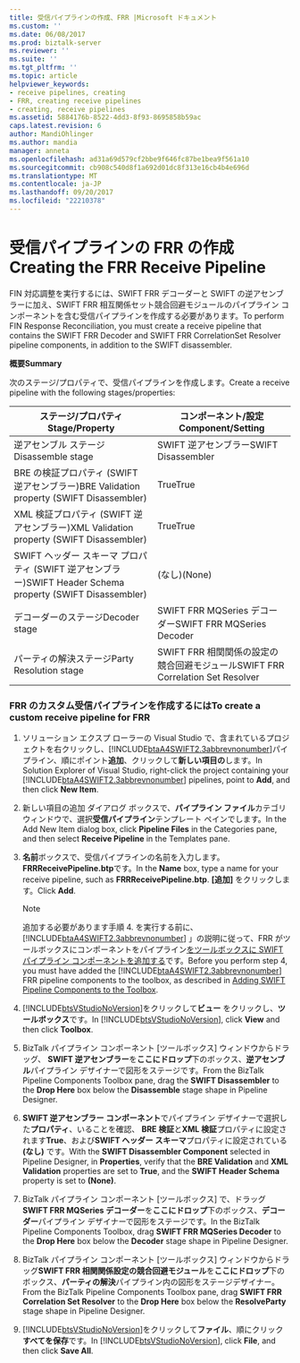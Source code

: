 ```yaml
---
title: 受信パイプラインの作成、FRR |Microsoft ドキュメント
ms.custom: ''
ms.date: 06/08/2017
ms.prod: biztalk-server
ms.reviewer: ''
ms.suite: ''
ms.tgt_pltfrm: ''
ms.topic: article
helpviewer_keywords:
- receive pipelines, creating
- FRR, creating receive pipelines
- creating, receive pipelines
ms.assetid: 5884176b-8522-4dd3-8f93-8695858b59ac
caps.latest.revision: 6
author: MandiOhlinger
ms.author: mandia
manager: anneta
ms.openlocfilehash: ad31a69d579cf2bbe9f646fc87be1bea9f561a10
ms.sourcegitcommit: cb908c540d8f1a692d01dc8f313e16cb4b4e696d
ms.translationtype: MT
ms.contentlocale: ja-JP
ms.lasthandoff: 09/20/2017
ms.locfileid: "22210378"
---
```

# <a name="creating-the-frr-receive-pipeline"></a><span data-ttu-id="16e6c-102">受信パイプラインの FRR の作成</span><span class="sxs-lookup"><span data-stu-id="16e6c-102">Creating the FRR Receive Pipeline</span></span>
<span data-ttu-id="16e6c-103">FIN 対応調整を実行するには、SWIFT FRR デコーダーと SWIFT の逆アセンブラーに加え、SWIFT FRR 相互関係セット競合回避モジュールのパイプライン コンポーネントを含む受信パイプラインを作成する必要があります。</span><span class="sxs-lookup"><span data-stu-id="16e6c-103">To perform FIN Response Reconciliation, you must create a receive pipeline that contains the SWIFT FRR Decoder and SWIFT FRR CorrelationSet Resolver pipeline components, in addition to the SWIFT disassembler.</span></span>  
  
 <span data-ttu-id="16e6c-104">**概要**</span><span class="sxs-lookup"><span data-stu-id="16e6c-104">**Summary**</span></span>  
  
 <span data-ttu-id="16e6c-105">次のステージ/プロパティで、受信パイプラインを作成します。</span><span class="sxs-lookup"><span data-stu-id="16e6c-105">Create a receive pipeline with the following stages/properties:</span></span>  
  
|<span data-ttu-id="16e6c-106">ステージ/プロパティ</span><span class="sxs-lookup"><span data-stu-id="16e6c-106">Stage/Property</span></span>|<span data-ttu-id="16e6c-107">コンポーネント/設定</span><span class="sxs-lookup"><span data-stu-id="16e6c-107">Component/Setting</span></span>|  
|---------------------|------------------------|  
|<span data-ttu-id="16e6c-108">逆アセンブル ステージ</span><span class="sxs-lookup"><span data-stu-id="16e6c-108">Disassemble stage</span></span>|<span data-ttu-id="16e6c-109">SWIFT 逆アセンブラー</span><span class="sxs-lookup"><span data-stu-id="16e6c-109">SWIFT Disassembler</span></span>|  
|<span data-ttu-id="16e6c-110">BRE の検証プロパティ (SWIFT 逆アセンブラー)</span><span class="sxs-lookup"><span data-stu-id="16e6c-110">BRE Validation property (SWIFT Disassembler)</span></span>|<span data-ttu-id="16e6c-111">True</span><span class="sxs-lookup"><span data-stu-id="16e6c-111">True</span></span>|  
|<span data-ttu-id="16e6c-112">XML 検証プロパティ (SWIFT 逆アセンブラー)</span><span class="sxs-lookup"><span data-stu-id="16e6c-112">XML Validation property (SWIFT Disassembler)</span></span>|<span data-ttu-id="16e6c-113">True</span><span class="sxs-lookup"><span data-stu-id="16e6c-113">True</span></span>|  
|<span data-ttu-id="16e6c-114">SWIFT ヘッダー スキーマ プロパティ (SWIFT 逆アセンブラー)</span><span class="sxs-lookup"><span data-stu-id="16e6c-114">SWIFT Header Schema property (SWIFT Disassembler)</span></span>|<span data-ttu-id="16e6c-115">(なし)</span><span class="sxs-lookup"><span data-stu-id="16e6c-115">(None)</span></span>|  
|<span data-ttu-id="16e6c-116">デコーダーのステージ</span><span class="sxs-lookup"><span data-stu-id="16e6c-116">Decoder stage</span></span>|<span data-ttu-id="16e6c-117">SWIFT FRR MQSeries デコーダー</span><span class="sxs-lookup"><span data-stu-id="16e6c-117">SWIFT FRR MQSeries Decoder</span></span>|  
|<span data-ttu-id="16e6c-118">パーティの解決ステージ</span><span class="sxs-lookup"><span data-stu-id="16e6c-118">Party Resolution stage</span></span>|<span data-ttu-id="16e6c-119">SWIFT FRR 相関関係の設定の競合回避モジュール</span><span class="sxs-lookup"><span data-stu-id="16e6c-119">SWIFT FRR Correlation Set Resolver</span></span>|  
  
### <a name="to-create-a-custom-receive-pipeline-for-frr"></a><span data-ttu-id="16e6c-120">FRR のカスタム受信パイプラインを作成するには</span><span class="sxs-lookup"><span data-stu-id="16e6c-120">To create a custom receive pipeline for FRR</span></span>  
  
1.  <span data-ttu-id="16e6c-121">ソリューション エクスプ ローラーの Visual Studio で、含まれているプロジェクトを右クリックし、[!INCLUDE[btaA4SWIFT2.3abbrevnonumber](../../includes/btaa4swift2-3abbrevnonumber-md.md)]パイプライン、順にポイント**追加**、クリックして**新しい項目の**します。</span><span class="sxs-lookup"><span data-stu-id="16e6c-121">In Solution Explorer of Visual Studio, right-click the project containing your [!INCLUDE[btaA4SWIFT2.3abbrevnonumber](../../includes/btaa4swift2-3abbrevnonumber-md.md)] pipelines, point to **Add**, and then click **New Item**.</span></span>  
  
2.  <span data-ttu-id="16e6c-122">新しい項目の追加 ダイアログ ボックスで、**パイプライン ファイル**カテゴリ ウィンドウで、選択**受信パイプライン**テンプレート ペインでします。</span><span class="sxs-lookup"><span data-stu-id="16e6c-122">In the Add New Item dialog box, click **Pipeline Files** in the Categories pane, and then select **Receive Pipeline** in the Templates pane.</span></span>  
  
3.  <span data-ttu-id="16e6c-123">**名前**ボックスで、受信パイプラインの名前を入力します。 **FRRReceivePipeline.btp**です。</span><span class="sxs-lookup"><span data-stu-id="16e6c-123">In the **Name** box, type a name for your receive pipeline, such as **FRRReceivePipeline.btp**.</span></span> <span data-ttu-id="16e6c-124">**[追加]** をクリックします。</span><span class="sxs-lookup"><span data-stu-id="16e6c-124">Click **Add**.</span></span>  
  
    > [!NOTE]
    >  <span data-ttu-id="16e6c-125">追加する必要があります手順 4. を実行する前に、 [!INCLUDE[btaA4SWIFT2.3abbrevnonumber](../../includes/btaa4swift2-3abbrevnonumber-md.md)] 」の説明に従って、FRR がツールボックスにコンポーネントをパイプライン[をツールボックスに SWIFT パイプライン コンポーネントを追加する](../../adapters-and-accelerators/accelerator-swift/adding-swift-pipeline-components-to-the-toolbox.md)です。</span><span class="sxs-lookup"><span data-stu-id="16e6c-125">Before you perform step 4, you must have added the [!INCLUDE[btaA4SWIFT2.3abbrevnonumber](../../includes/btaa4swift2-3abbrevnonumber-md.md)] FRR pipeline components to the toolbox, as described in [Adding SWIFT Pipeline Components to the Toolbox](../../adapters-and-accelerators/accelerator-swift/adding-swift-pipeline-components-to-the-toolbox.md).</span></span>  
  
4.  <span data-ttu-id="16e6c-126">[!INCLUDE[btsVStudioNoVersion](../../includes/btsvstudionoversion-md.md)]をクリックして**ビュー** をクリックし、**ツールボックス**です。</span><span class="sxs-lookup"><span data-stu-id="16e6c-126">In [!INCLUDE[btsVStudioNoVersion](../../includes/btsvstudionoversion-md.md)], click **View** and then click **Toolbox**.</span></span>  
  
5.  <span data-ttu-id="16e6c-127">BizTalk パイプライン コンポーネント [ツールボックス] ウィンドウからドラッグ、 **SWIFT 逆アセンブラー**を**ここにドロップ**下のボックス、**逆アセンブル**パイプライン デザイナーで図形をステージです。</span><span class="sxs-lookup"><span data-stu-id="16e6c-127">From the BizTalk Pipeline Components Toolbox pane, drag the **SWIFT Disassembler** to the **Drop Here** box below the **Disassemble** stage shape in Pipeline Designer.</span></span>  
  
6.  <span data-ttu-id="16e6c-128">**SWIFT 逆アセンブラー コンポーネント**でパイプライン デザイナーで選択した**プロパティ**、いることを確認、 **BRE 検証**と**XML 検証**プロパティに設定されます**True**、および**SWIFT ヘッダー スキーマ**プロパティに設定されている **(なし)** です。</span><span class="sxs-lookup"><span data-stu-id="16e6c-128">With the **SWIFT Disassembler Component** selected in Pipeline Designer, in **Properties**, verify that the **BRE Validation** and **XML Validation** properties are set to **True**, and the **SWIFT Header Schema** property is set to **(None)**.</span></span>  
  
7.  <span data-ttu-id="16e6c-129">BizTalk パイプライン コンポーネント [ツールボックス] で、ドラッグ**SWIFT FRR MQSeries デコーダー**を**ここにドロップ**下のボックス、**デコーダー**パイプライン デザイナーで図形をステージです。</span><span class="sxs-lookup"><span data-stu-id="16e6c-129">In the BizTalk Pipeline Components Toolbox, drag **SWIFT FRR MQSeries Decoder** to the **Drop Here** box below the **Decoder** stage shape in Pipeline Designer.</span></span>  
  
8.  <span data-ttu-id="16e6c-130">BizTalk パイプライン コンポーネント [ツールボックス] ウィンドウからドラッグ**SWIFT FRR 相関関係設定の競合回避モジュール**を**ここにドロップ**下のボックス、**パーティの解決**パイプライン内の図形をステージデザイナー。</span><span class="sxs-lookup"><span data-stu-id="16e6c-130">From the BizTalk Pipeline Components Toolbox pane, drag **SWIFT FRR Correlation Set Resolver** to the **Drop Here** box below the **ResolveParty** stage shape in Pipeline Designer.</span></span>  
  
9. <span data-ttu-id="16e6c-131">[!INCLUDE[btsVStudioNoVersion](../../includes/btsvstudionoversion-md.md)]をクリックして**ファイル**、順にクリック**すべてを保存**です。</span><span class="sxs-lookup"><span data-stu-id="16e6c-131">In [!INCLUDE[btsVStudioNoVersion](../../includes/btsvstudionoversion-md.md)], click **File**, and then click **Save All**.</span></span>